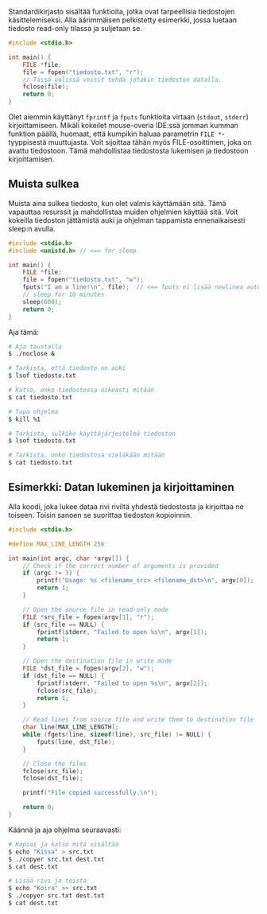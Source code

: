 Standardikirjasto sisältää funktioita, jotka ovat tarpeellisia tiedostojen käsittelemiseksi. Alla äärimmäisen pelkistetty esimerkki, jossa luetaan tiedosto read-only tilassa ja suljetaan se.

```c
#include <stdio.h>

int main() {
    FILE *file;
    file = fopen("tiedosto.txt", "r");
    // Tässä välissä voisit tehdä jotakin tiedoston datalla.
    fclose(file);
    return 0;
}
```

Olet aiemmin käyttänyt `fprintf` ja `fputs` funktioita virtaan (`stdout`, `stderr`) kirjoittamiseen. Mikäli kokeilet mouse-overia IDE:ssä jomman kumman funktion päällä, huomaat, että kumpikin haluaa parametrin `FILE *`-tyyppisestä muuttujasta. Voit sijoittaa tähän myös FILE-osoittimen, joka on avattu tiedostoon. Tämä mahdollistaa tiedostosta lukemisen ja tiedostoon kirjoittamisen.

## Muista sulkea
 
Muista aina sulkea tiedosto, kun olet valmis käyttämään sitä. Tämä vapauttaa resurssit ja mahdollistaa muiden ohjelmien käyttää sitä. Voit kokeilla tiedoston jättämistä auki ja ohjelman tappamista ennenaikaisesti sleep:n avulla.


```c title="noclose.c"
#include <stdio.h>
#include <unistd.h> // <== for sleep

int main() {
    FILE *file;
    file = fopen("tiedosto.txt", "w");
    fputs("I am a line!\n", file);  // <== fputs ei lisää newlinea automaattisesti
    // sleep for 10 minutes
    sleep(600);
    return 0;
}
```

Aja tämä:

```bash
# Aja taustalla
$ ./noclose &

# Tarkista, että tiedosto on auki
$ lsof tiedosto.txt

# Katso, onko tiedostossa oikeasti mitään
$ cat tiedosto.txt

# Tapa ohjelma
$ kill %1

# Tarkista, sulkiko käyttöjärjestelmä tiedoston
$ lsof tiedosto.txt

# Tarkista, onko tiedostosa vieläkään mitään
$ cat tiedosto.txt
```

## Esimerkki: Datan lukeminen ja kirjoittaminen

Alla koodi, joka lukee dataa rivi riviltä yhdestä tiedostosta ja kirjoittaa ne toiseen. Toisin sanoen se suorittaa tiedoston kopioinnin.

```c title="copyer.c"
#include <stdio.h>

#define MAX_LINE_LENGTH 256

int main(int argc, char *argv[]) {
    // Check if the correct number of arguments is provided
    if (argc != 3) {
        printf("Usage: %s <filename_src> <filename_dst>\n", argv[0]);
        return 1;
    }

    // Open the source file in read-only mode
    FILE *src_file = fopen(argv[1], "r");
    if (src_file == NULL) {
        fprintf(stderr, "Failed to open %s\n", argv[1]);
        return 1;
    }

    // Open the destination file in write mode
    FILE *dst_file = fopen(argv[2], "w");
    if (dst_file == NULL) {
        fprintf(stderr, "Failed to open %s\n", argv[2]);
        fclose(src_file);
        return 1;
    }

    // Read lines from source file and write them to destination file
    char line[MAX_LINE_LENGTH];
    while (fgets(line, sizeof(line), src_file) != NULL) {
        fputs(line, dst_file);
    }

    // Close the files
    fclose(src_file);
    fclose(dst_file);

    printf("File copied successfully.\n");

    return 0;
}
```

Käännä ja aja ohjelma seuraavasti:

```bash
# Kopioi ja katso mitä sisältää
$ echo "Kissa" > src.txt
$ ./copyer src.txt dest.txt
$ cat dest.txt

# Lisää rivi ja toista
$ echo "Koira" >> src.txt
$ ./copyer src.txt dest.txt
$ cat dest.txt
```
